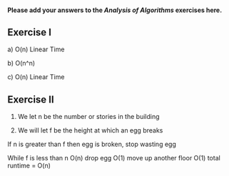 #### Please add your answers to the ***Analysis of  Algorithms*** exercises here.

## Exercise I

a) O(n)   Linear Time


b) O(n^n)  


c) O(n)  Linear Time

## Exercise II

1. We let n be the number or stories in the building 


2. We will let f be the height at which an egg breaks 


If n is greater than f then egg is broken, stop wasting egg 

While f is less than n           O(n)
drop egg                     O(1)
move up another floor        O(1)
total runtime = O(n)

